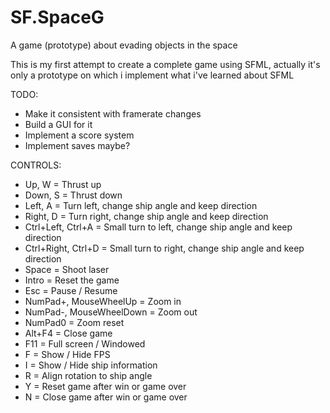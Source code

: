 # SF.SpaceG
A game (prototype) about evading objects in the space

This is my first attempt to create a complete game using SFML, actually it's only a prototype on which i implement what i've learned about SFML

TODO:
- Make it consistent with framerate changes
- Build a GUI for it
- Implement a score system
- Implement saves maybe?

CONTROLS:
- Up, W = Thrust up
- Down, S = Thrust down
- Left, A = Turn left, change ship angle and keep direction
- Right, D = Turn right, change ship angle and keep direction
- Ctrl+Left, Ctrl+A = Small turn to left, change ship angle and keep direction
- Ctrl+Right, Ctrl+D = Small turn to right, change ship angle and keep direction
- Space = Shoot laser
- Intro = Reset the game
- Esc = Pause / Resume
- NumPad+, MouseWheelUp = Zoom in
- NumPad-, MouseWheelDown = Zoom out
- NumPad0 = Zoom reset
- Alt+F4 = Close game
- F11 = Full screen / Windowed
- F = Show / Hide FPS
- I = Show / Hide ship information
- R = Align rotation to ship angle
- Y = Reset game after win or game over
- N = Close game after win or game over
